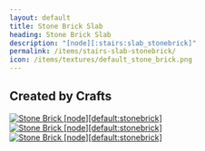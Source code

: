 ```yaml
---
layout: default
title: Stone Brick Slab
heading: Stone Brick Slab
description: "[node][:stairs:slab_stonebrick]"
permalink: /items/stairs-slab-stonebrick/
icon: /items/textures/default_stone_brick.png
---
```



## Created by Crafts

<div class="craft">
    <div>
        <span><a href="{{site.baseurl}}/items/default-stonebrick/"><img src="{{site.baseurl}}/assets/img/items/textures/default_stone_brick.png" data-toggle="tooltip" title="Stone Brick [node][default:stonebrick]"></a></span>
        <span><a href="{{site.baseurl}}/items/default-stonebrick/"><img src="{{site.baseurl}}/assets/img/items/textures/default_stone_brick.png" data-toggle="tooltip" title="Stone Brick [node][default:stonebrick]"></a></span>
        <span><a href="{{site.baseurl}}/items/default-stonebrick/"><img src="{{site.baseurl}}/assets/img/items/textures/default_stone_brick.png" data-toggle="tooltip" title="Stone Brick [node][default:stonebrick]"></a></span>
    </div>
    <div>
        <span></span>
        <span></span>
        <span></span>
    </div>
    <div>
        <span></span>
        <span></span>
        <span></span>
    </div>
</div>

